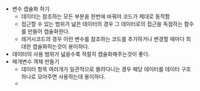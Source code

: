 - 변수 캡슐화 하기
    - 데이터는 참조하는 모든 부분을 한번에 바꿔야 코드가 제대로 동작함
    - 접근할 수 있는 범위가 넓은 데이터의 경우 그 데이터로의 접근을 독점하는
      함수를 만들어 캡슐화한다.
    - 레거시코드의 경우 이런 변수를 참조하는 코드를 추가하거나 변경할 때마다
      최대한 캡슐화하는것이 용이하다.
- 데이터의 사용 범위가 넓을수록 적절히 캡슐화해주는것이 좋다.
- 매개변수 객체 만들기
    - 데이터 항목 여러개가 일관적으로 몰려다니는 경우 해당 데이터를 데이터 구조 하나로 모아주면 사용하는데 용이하다.
    - 